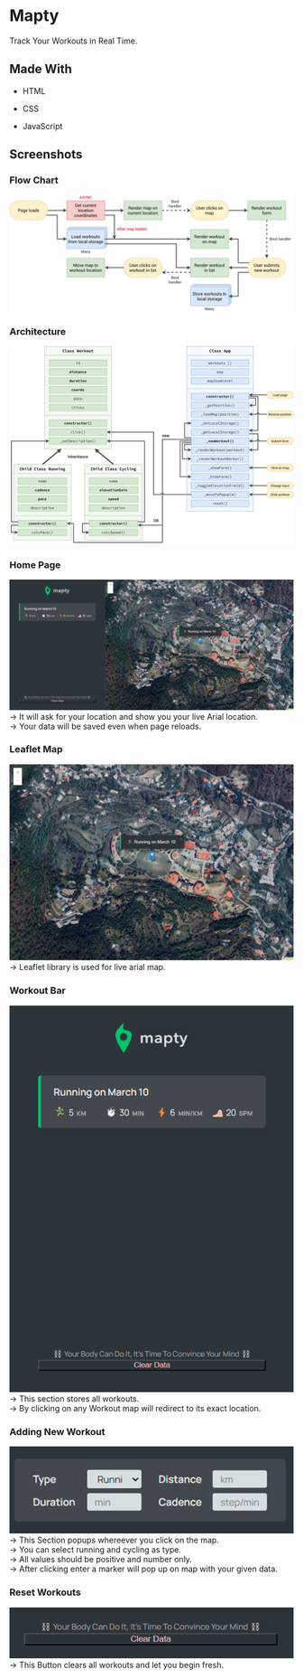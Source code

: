 
# Mapty
Track Your Workouts in Real Time.  





## Made With

- HTML

- CSS

- JavaScript




## Screenshots

### Flow Chart

![App Screenshot](https://github.com/ANURAG-PARMAR1/Mapty/blob/master/Mapty-flowchart.png?raw=true) 

### Architecture

![App Screenshot](https://github.com/ANURAG-PARMAR1/Mapty/blob/master/Mapty-architecture-final.png?raw=true) 

### Home Page 

![App Screenshot](https://github.com/ANURAG-PARMAR1/Mapty/blob/master/full%20Page.png?raw=true) 
-> It will ask for your location and show you your live Arial location.   
-> Your data will be saved even when page reloads.  



### Leaflet Map

![App Screenshot](https://github.com/ANURAG-PARMAR1/Mapty/blob/master/leafletLiveMap.png?raw=true)
-> Leaflet library is used for live arial map.  


### Workout Bar

![App Screenshot](https://github.com/ANURAG-PARMAR1/Mapty/blob/master/SideBar.png?raw=true) 
-> This section stores all workouts.  
-> By clicking on any Workout map will redirect to its exact location.  


### Adding New Workout

![App Screenshot](https://github.com/ANURAG-PARMAR1/Mapty/blob/master/Screenshot%202024-03-10%20144031.png?raw=true) 
-> This Section popups whereever you click on the map.  
-> You can select running and cycling as type.  
-> All values should be positive and number only.  
-> After clicking enter a marker will pop up on map with your given data.  



 


### Reset Workouts

![App Screenshot](https://github.com/ANURAG-PARMAR1/Mapty/blob/master/Clear%20option.png?raw=true) 
-> This Button clears all workouts and let you begin fresh.  







